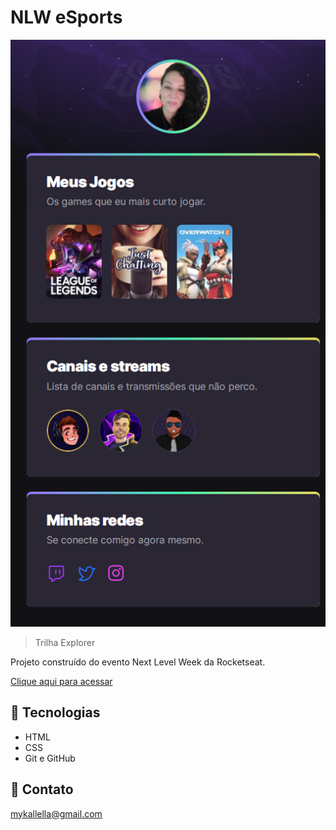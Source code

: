 # NLW eSports

![preview](./github/preview.png)
 
 > Trilha Explorer

 Projeto construído do evento Next Level Week da Rocketseat.

 [Clique aqui para acessar](https://projeto-esports-explorer.vercel.app/)

## 🔧 Tecnologias 

- HTML
- CSS
- Git e GitHub

## 🔗 Contato

mykallella@gmail.com